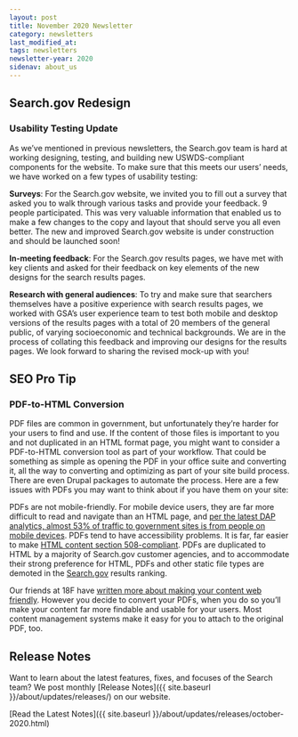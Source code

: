 ```yaml
---
layout: post
title: November 2020 Newsletter
category: newsletters
last_modified_at: 
tags: newsletters
newsletter-year: 2020
sidenav: about_us
---
```

## Search.gov Redesign 
### Usability Testing Update 

As we’ve mentioned in previous newsletters, the Search.gov team is hard at working designing, testing, and building new USWDS-compliant components for the website. To make sure that this meets our users’ needs, we have worked on a few types of usability testing:

**Surveys**: For the Search.gov website, we invited you to fill out a survey that asked you to walk through various tasks and provide your feedback. 9 people participated. This was very valuable information that enabled us to make a few changes to the copy and layout that should serve you all even better. The new and improved Search.gov website is under construction and should be launched soon! 

**In-meeting feedback**: For the Search.gov results pages, we have met with key clients and asked for their feedback on key elements of the new designs for the search results pages. 

**Research with general audiences**: To try and make sure that searchers themselves have a positive experience with search results pages, we worked with GSA’s user experience team to test both mobile and desktop versions of the results pages with a total of 20 members of the general public, of varying socioeconomic and technical backgrounds. We are in the process of collating this feedback and improving our designs for the results pages. We look forward to sharing the revised mock-up with you!

## SEO Pro Tip 
### PDF-to-HTML Conversion 

PDF files are common in government, but unfortunately they’re harder for your users to find and use. If the content of those files is important to you and not duplicated in an HTML format page, you might want to consider a PDF-to-HTML conversion tool as part of your workflow. That could be something as simple as opening the PDF in your office suite and converting it, all the way to converting and optimizing as part of your site build process. There are even Drupal packages to automate the process. Here are a few issues with PDFs you may want to think about if you have them on your site:

PDFs are not mobile-friendly. For mobile device users, they are far more difficult to read and navigate than an HTML page, and [per the latest DAP analytics, almost 53% of traffic to government sites is from people on mobile devices](https://analytics.usa.gov/). PDFs tend to have accessibility problems. It is far, far easier to make [HTML content section 508-compliant](https://www.section508.gov/create/web-content). PDFs are duplicated to HTML by a majority of Search.gov customer agencies, and to accommodate their strong preference for HTML, PDFs and other static file types are demoted in the [Search.gov](http://search.gov/) results ranking.

Our friends at 18F have [written more about making your content web friendly](https://content-guide.18f.gov/our-approach/make-content-web-friendly/). However you decide to convert your PDFs, when you do so you’ll make your content far more findable and usable for your users. Most content management systems make it easy for you to attach to the original PDF, too.

## Release Notes

Want to learn about the latest features, fixes, and focuses of the Search team? We post monthly [Release Notes]({{ site.baseurl }}/about/updates/releases/) on our website.

[Read the Latest Notes]({{ site.baseurl }}/about/updates/releases/october-2020.html)